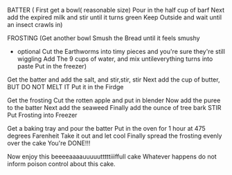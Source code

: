 BATTER  ( First get a bowl( reasonable size)
Pour in the half cup of barf
Next add the expired milk and stir until it turns green
Keep Outside and wait until an insect crawls in)

FROSTING  (Get another bowl
Smush the Bread until it feels smushy
* optional Cut the Earthworms into timy pieces and you're sure they're still wiggling
Add The 9 cups of water, and mix untileverything turns into paste
Put in the freezer)

Get the batter and add the salt, and stir,stir, stir
Next add the cup of butter, BUT DO NOT MELT IT
 Put it in the Firdge

Get the frosting
Cut the rotten apple and put in blender
Now add the puree to the batter
Next add the seaweed
Finally add the ounce of tree bark
STIR
Put Frosting into Freezer

Get a baking tray and pour the batter
Put in the oven for 1 hour at 475 degrees Farenheit
Take it out and let cool
Finally spread the frosting evenly over the cake
You're DONE!!!

Now enjoy this beeeeaaaauuuuutttttiiiffull cake
Whatever happens do not inform poison control about this cake.

